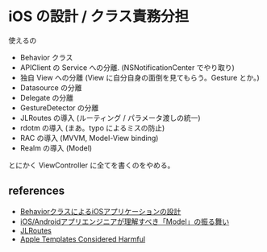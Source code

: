 iOS の設計 / クラス責務分担
===

使えるの

- Behavior クラス
- APIClient の Service への分離. (NSNotificationCenter でやり取り)
- 独自 View への分離 (View に自分自身の面倒を見てもらう。Gesture とか。)
- Datasource の分離
- Delegate の分離
- GestureDetector の分離
- JLRoutes の導入 (ルーティング / パラメータ渡しの統一)
- rdotm の導入 (まあ。typo によるミスの防止)
- RAC の導入 (MVVM, Model-View binding)
- Realm の導入 (Model)

とにかく ViewController に全てを書くのをやめる。

references
---

- [BehaviorクラスによるiOSアプリケーションの設計](http://tech.vasily.jp/ios_behavior_pattern)
- [iOS/Androidアプリエンジニアが理解すべき「Model」の振る舞い](http://www.slideshare.net/mokemokechicken/iosandroidmodel)
- [JLRoutes](https://github.com/joeldev/JLRoutes)
- [Apple Templates Considered Harmful](http://modocache.svbtle.com/apple-templates-considered-harmful)
